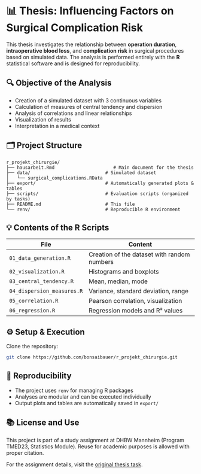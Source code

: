 # 📊 Thesis: Influencing Factors on Surgical Complication Risk

This thesis investigates the relationship between **operation duration**, **intraoperative blood loss**, and **complication risk** in surgical procedures based on simulated data. The analysis is performed entirely with the **R** statistical software and is designed for reproducibility.

## 🔍 Objective of the Analysis

- Creation of a simulated dataset with 3 continuous variables
- Calculation of measures of central tendency and dispersion
- Analysis of correlations and linear relationships
- Visualization of results
- Interpretation in a medical context

## 🗂️ Project Structure

```
r_projekt_chirurgie/
├── hausarbeit.Rmd                      # Main document for the thesis
├── data/                            # Simulated dataset
│   └── surgical_complications.RData
├── export/                          # Automatically generated plots & tables
├── scripts/                         # Evaluation scripts (organized by tasks)
├── README.md                        # This file
└── renv/                            # Reproducible R environment
```

## 💡 Contents of the R Scripts

| File                              | Content                                        |
|-----------------------------------|------------------------------------------------|
| `01_data_generation.R`            | Creation of the dataset with random numbers    |
| `02_visualization.R`              | Histograms and boxplots                       |
| `03_central_tendency.R`           | Mean, median, mode                           |
| `04_dispersion_measures.R`        | Variance, standard deviation, range          |
| `05_correlation.R`                | Pearson correlation, visualization           |
| `06_regression.R`                 | Regression models and R² values               |

## ⚙️ Setup & Execution

Clone the repository:
   ```bash
   git clone https://github.com/bonsaibauer/r_projekt_chirurgie.git
   ```

## 🔁 Reproducibility

- The project uses `renv` for managing R packages
- Analyses are modular and can be executed individually
- Output plots and tables are automatically saved in `export/`

## 📚 License and Use

This project is part of a study assignment at DHBW Mannheim (Program TMED23, Statistics Module). Reuse for academic purposes is allowed with proper citation.

For the assignment details, visit the [original thesis task](https://github.com/bonsaibauer/r_projekt_chirurgie/blob/main/hausarbeit-aufgabenstellung.pdf).
